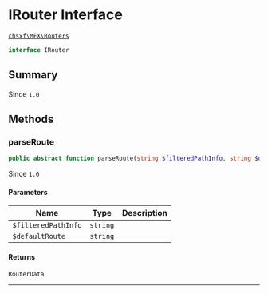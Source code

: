 # IRouter Interface

[`chsxf\MFX\Routers`](API-Namespace-Routers)

```php
interface IRouter
```

## Summary

Since `1.0`

## Methods

### parseRoute

```php
public abstract function parseRoute(string $filteredPathInfo, string $defaultRoute): RouterData
```

Since `1.0`

#### Parameters

| Name                | Type     | Description |
| ------------------- | -------- | ----------- |
| `$filteredPathInfo` | `string` |             |
| `$defaultRoute`     | `string` |             |

#### Returns

`RouterData` 

---

